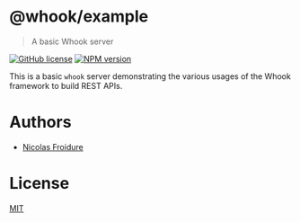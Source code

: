 [//]: # ( )
[//]: # (This file is automatically generated by a `metapak`)
[//]: # (module. Do not change it  except between the)
[//]: # (`content:start/end` flags, your changes would)
[//]: # (be overridden.)
[//]: # ( )
# @whook/example
> A basic Whook server

[![GitHub license](https://img.shields.io/badge/license-MIT-blue.svg)](https://github.com/nfroidure/@whook/example/blob/master/LICENSE)
[![NPM version](https://badge.fury.io/js/@whook/example.svg)](https://npmjs.org/package/@whook/example)


[//]: # (::contents:start)

This is a basic `whook` server demonstrating the various usages of
 the Whook framework to build REST APIs.

[//]: # (::contents:end)

# Authors
- [Nicolas Froidure](http://insertafter.com/en/index.html)

# License
[MIT](https://github.com/nfroidure/@whook/example/blob/master/LICENSE)
